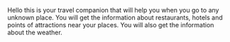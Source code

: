 Hello this is your travel companion that will help you when you go to any unknown place.
You will get the information about restaurants, hotels and points of attractions near your places.
You will also get the information about the weather.
